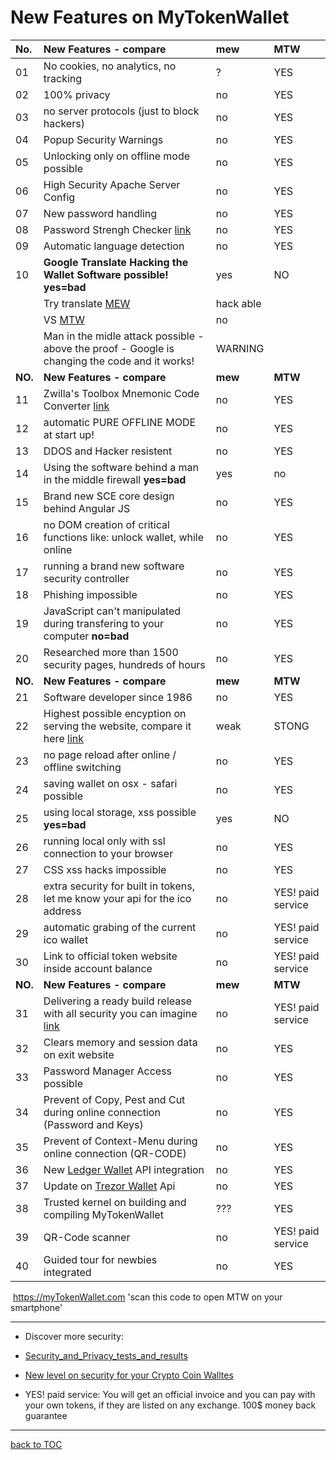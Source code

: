# New Features on MyTokenWallet


| No.     | New Features - compare                                                                            | **mew**   | **MTW**           |
|:--------|:--------------------------------------------------------------------------------------------------|:----------|:------------------|
| 01      | No cookies, no analytics, no tracking                                                             | ?         | YES               |
| 02      | 100% privacy                                                                                      | no        | YES               |
| 03      | no server protocols (just to block hackers)                                                       | no        | YES               |
| 04      | Popup Security Warnings                                                                           | no        | YES               |
| 05      | Unlocking only on offline mode possible                                                           | no        | YES               |
| 06      | High Security Apache Server Config                                                                | no        | YES               |
| 07      | New password handling                                                                             | no        | YES               |
| 08      | Password Strengh Checker  [link](https://mytokenwallet.com/pwStrength-meter.html)                 | no        | YES               |
| 09      | Automatic language detection                                                                      | no        | YES               |
| 10      | **Google Translate Hacking the Wallet Software possible!**    **yes=bad**                         | yes       | NO                |
|         | Try translate [MEW](https://goo.gl/TJRXRf)                                                        | hack able |                   |
|         | VS [MTW](https://goo.gl/crWsPT)                                                                   | no        |                   |
|         | Man in the midle attack possible - above the proof - Google is changing the code and it works!    | WARNING   |                   |
| **NO.** | **New Features - compare**                                                                        | **mew**   | **MTW**           |
| 11      | Zwilla's Toolbox Mnemonic Code Converter  [link](https://mytokenwallet.com/bip39.html)            | no        | YES               |
| 12      | automatic PURE OFFLINE MODE at start up!                                                          | no        | YES               |
| 13      | DDOS and Hacker resistent                                                                         | no        | YES               |
| 14      | Using the software behind a man in the middle firewall **yes=bad**                                | yes       | no                |
| 15      | Brand new SCE core design behind Angular JS                                                       | no        | YES               |
| 16      | no DOM creation of critical functions like: unlock wallet, while online                           | no        | YES               |
| 17      | running a brand new software security controller                                                  | no        | YES               |
| 18      | Phishing impossible                                                                               | no        | YES               |
| 19      | JavaScript can't manipulated during transfering to your computer **no=bad**                       | no        | YES               |
| 20      | Researched more than 1500 security pages, hundreds of hours                                       | no        | YES               |
| **NO.** | **New Features - compare**                                                                        | **mew**   | **MTW**           |
| 21      | Software developer since 1986                                                                     | no        | YES               |
| 22      | Highest possible encyption on serving the website, compare it here [link](https://goo.gl/AXTwiK)  | weak      | STONG             |
| 23      | no page reload after online / offline switching                                                   | no        | YES               |
| 24      | saving wallet on osx - safari possible                                                            | no        | YES               |
| 25      | using local storage, xss possible    **yes=bad**                                                  | yes       | NO                |
| 26      | running local only with ssl connection to your browser                                            | no        | YES               |
| 27      | CSS xss hacks impossible                                                                          | no        | YES               |
| 28      | extra security for built in tokens, let me know your api for the ico address                      | no        | YES! paid service |
| 29      | automatic grabing of the current ico wallet                                                       | no        | YES! paid service |
| 30      | Link to official token website inside account balance                                             | no        | YES! paid service |
| **NO.** | **New Features - compare**                                                                        | **mew**   | **MTW**           |
| 31      | Delivering a ready build release with all security you can imagine  [link](https://goo.gl/pQdSmC) | no        | YES! paid service |
| 32      | Clears memory and session data on exit website                                                    | no        | YES               |
| 33      | Password Manager Access possible                                                                  | no        | YES               |
| 34      | Prevent of Copy, Pest and Cut during online connection (Password and Keys)                        | no        | YES               |
| 35      | Prevent of Context-Menu during online connection (QR-CODE)                                        | no        | YES               |
| 36      | New [Ledger Wallet](https://www.ledgerwallet.com/r/07c5) API integration                          | no        | YES               |
| 37      | Update on [Trezor Wallet](https://trezor.io/?a=bitcoins-today.com)  Api                           | no        | YES               |
| 38      | Trusted kernel on building and compiling MyTokenWallet                                            | ???       | YES               |
| 39      | QR-Code scanner                                                                                   | no        | YES! paid service |
| 40      | Guided tour for newbies integrated                                                                | no        | YES               |


<a rel='nofollow' href='http://www.qrcode-generator.de' border='0'
style='cursor:default'><img
src='https://chart.googleapis.com/chart?cht=qr&chl=https%3A%2F%2FmyTokenWallet.com&chs=180x180&choe=UTF-8&chld=L|2'
alt=''></a> https://myTokenWallet.com 'scan this code to open MTW on
your smartphone'

***

* Discover more security:
* [Security_and_Privacy_tests_and_results](https://github.com/Zwilla/mytokenwallet.com/blob/master/Security_and_Privacy_tests_and_results.md)
* [New level on security for your Crypto Coin Walltes](https://github.com/Zwilla/mytokenwallet.com/blob/master/security-on-a-new-level.md)

* YES! paid service: You will get an official invoice and you can pay
  with your own tokens, if they are listed on any exchange. 100$ money
  back guarantee

***

[back to TOC](https://github.com/Zwilla/mytokenwallet.com/blob/master/docs/DOCS-TOC.md)

